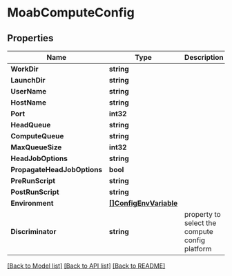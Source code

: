 # MoabComputeConfig

## Properties

Name | Type | Description | Notes
------------ | ------------- | ------------- | -------------
**WorkDir** | **string** |  | [optional] 
**LaunchDir** | **string** |  | [optional] 
**UserName** | **string** |  | [optional] 
**HostName** | **string** |  | [optional] 
**Port** | **int32** |  | [optional] 
**HeadQueue** | **string** |  | [optional] 
**ComputeQueue** | **string** |  | [optional] 
**MaxQueueSize** | **int32** |  | [optional] 
**HeadJobOptions** | **string** |  | [optional] 
**PropagateHeadJobOptions** | **bool** |  | [optional] 
**PreRunScript** | **string** |  | [optional] 
**PostRunScript** | **string** |  | [optional] 
**Environment** | [**[]ConfigEnvVariable**](ConfigEnvVariable.md) |  | [optional] 
**Discriminator** | **string** | property to select the compute config platform | [optional] [readonly] 

[[Back to Model list]](../README.md#documentation-for-models) [[Back to API list]](../README.md#documentation-for-api-endpoints) [[Back to README]](../README.md)


